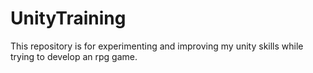 # UnityTraining
This repository is for experimenting and improving my unity skills while trying to develop an rpg game.
